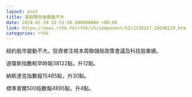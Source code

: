 ```yaml
---
layout: post
title: 美股開市後變動不大
date: 2024-01-29 22:51:56.000000000 +08:00
link: https://news.rthk.hk/rthk/ch/component/k2/1738317-20240129.htm
categories: rthk
---
```


紐約股市變動不大。投資者注視本周聯儲局政策會議及科技股業績。

道瓊斯指數較早時報38122點，升12點。

納斯達克指數報15485點，升30點。

標準普爾500指數報4895點，升4點。
